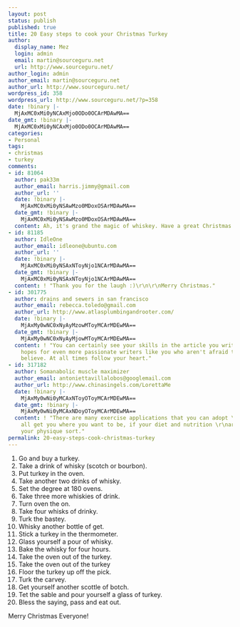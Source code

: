 ```yaml
---
layout: post
status: publish
published: true
title: 20 Easy steps to cook your Christmas Turkey
author:
  display_name: Mez
  login: admin
  email: martin@sourceguru.net
  url: http://www.sourceguru.net/
author_login: admin
author_email: martin@sourceguru.net
author_url: http://www.sourceguru.net/
wordpress_id: 358
wordpress_url: http://www.sourceguru.net/?p=358
date: !binary |-
  MjAxMC0xMi0yNCAxMjo0ODo0OCArMDAwMA==
date_gmt: !binary |-
  MjAxMC0xMi0yNCAxMjo0ODo0OCArMDAwMA==
categories:
- Personal
tags:
- christmas
- turkey
comments:
- id: 81064
  author: pak33m
  author_email: harris.jimmy@gmail.com
  author_url: ''
  date: !binary |-
    MjAxMC0xMi0yNSAwMzo0MDoxOSArMDAwMA==
  date_gmt: !binary |-
    MjAxMC0xMi0yNSAwMzo0MDoxOSArMDAwMA==
  content: Ah, it's grand the magic of whiskey. Have a great Christmas :)
- id: 81185
  author: IdleOne
  author_email: idleone@ubuntu.com
  author_url: ''
  date: !binary |-
    MjAxMC0xMi0yNSAxNToyNjo1NCArMDAwMA==
  date_gmt: !binary |-
    MjAxMC0xMi0yNSAxNToyNjo1NCArMDAwMA==
  content: ! "Thank you for the laugh :)\r\n\r\nMerry Christmas."
- id: 301775
  author: drains and sewers in san francisco
  author_email: rebecca.toledo@gmail.com
  author_url: http://www.atlasplumbingandrooter.com/
  date: !binary |-
    MjAxMy0wNC0xNyAyMzowMToyMCArMDEwMA==
  date_gmt: !binary |-
    MjAxMy0wNC0xNyAyMjowMToyMCArMDEwMA==
  content: ! "You can certainly see your skills in the article you write.\r\nThe sector
    hopes for even more passionate writers like you who aren't afraid to say how they
    believe. At all times follow your heart."
- id: 317182
  author: Somanabolic muscle maximizer
  author_email: antoniettavillalobos@googlemail.com
  author_url: http://www.chinasingels.com/LorettaMe
  date: !binary |-
    MjAxMy0wNi0yMCAxNToyOToyMCArMDEwMA==
  date_gmt: !binary |-
    MjAxMy0wNi0yMCAxNDoyOToyMCArMDEwMA==
  content: ! "There are many exercise applications that you can adopt \r\nthat will
    all get you where you want to be, if your diet and nutrition \r\nare optimum for
    your physique sort."
permalink: 20-easy-steps-cook-christmas-turkey
---
```

<ol>
<li>Go and buy a turkey.</li>
<li>Take a drink of whisky (scotch or bourbon).</li>
<li>Put turkey in the oven.</li>
<li>Take another two drinks of whisky.</li>
<li>Set the degree at 180 ovens.</li>
<li>Take three more whiskies of drink.</li>
<li>Turn oven the on.</li>
<li>Take four whisks of drinky.</li>
<li>Turk the bastey.</li>
<li>Whisky another bottle of get.</li>
<li>Stick a turkey in the thermometer.</li>
<li>Glass yourself a pour of whisky.</li>
<li>Bake the whisky for four hours.</li>
<li>Take the oven out of the turkey.</li>
<li>Take the oven out of the turkey</li>
<li>Floor the turkey up off the pick.</li>
<li>Turk the carvey.</li>
<li>Get yourself another scottle of botch.</li>
<li>Tet the sable and pour yourself a glass of turkey.</li>
<li>Bless the saying, pass and eat out.</li>
</ol>
<p>Merry Christmas Everyone!</p>
